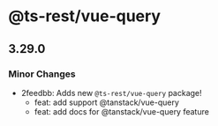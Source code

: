 # @ts-rest/vue-query

## 3.29.0

### Minor Changes

- 2feedbb: Adds new `@ts-rest/vue-query` package!
  - feat: add support @tanstack/vue-query
  - feat: add docs for @tanstack/vue-query feature
